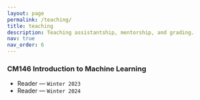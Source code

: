 ```yaml
---
layout: page
permalink: /teaching/
title: teaching
description: Teaching assistantship, mentorship, and grading.
nav: true
nav_order: 6
---
```


### **CM146 Introduction to Machine Learning**
- Reader — `Winter 2023`
- Reader — `Winter 2024`
